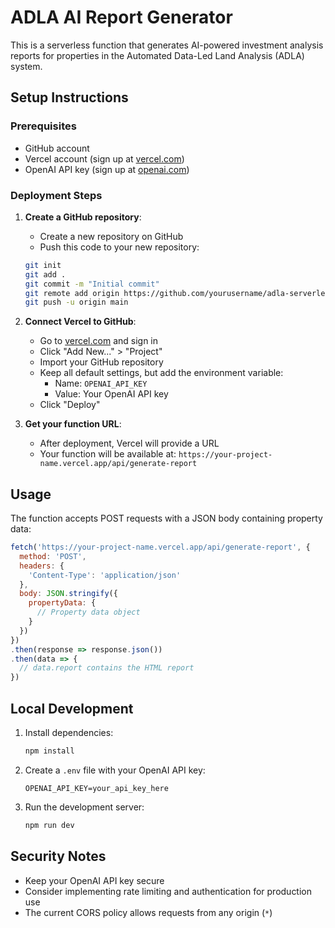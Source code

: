# ADLA AI Report Generator

This is a serverless function that generates AI-powered investment analysis reports for properties in the Automated Data-Led Land Analysis (ADLA) system.

## Setup Instructions

### Prerequisites
- GitHub account
- Vercel account (sign up at [vercel.com](https://vercel.com))
- OpenAI API key (sign up at [openai.com](https://openai.com))

### Deployment Steps

1. **Create a GitHub repository**:
   - Create a new repository on GitHub
   - Push this code to your new repository:
   ```bash
   git init
   git add .
   git commit -m "Initial commit"
   git remote add origin https://github.com/yourusername/adla-serverless.git
   git push -u origin main
   ```

2. **Connect Vercel to GitHub**:
   - Go to [vercel.com](https://vercel.com) and sign in
   - Click "Add New..." > "Project"
   - Import your GitHub repository
   - Keep all default settings, but add the environment variable:
     - Name: `OPENAI_API_KEY`
     - Value: Your OpenAI API key
   - Click "Deploy"

3. **Get your function URL**:
   - After deployment, Vercel will provide a URL
   - Your function will be available at: `https://your-project-name.vercel.app/api/generate-report`

## Usage

The function accepts POST requests with a JSON body containing property data:

```javascript
fetch('https://your-project-name.vercel.app/api/generate-report', {
  method: 'POST',
  headers: {
    'Content-Type': 'application/json'
  },
  body: JSON.stringify({
    propertyData: {
      // Property data object
    }
  })
})
.then(response => response.json())
.then(data => {
  // data.report contains the HTML report
})
```

## Local Development

1. Install dependencies:
   ```bash
   npm install
   ```

2. Create a `.env` file with your OpenAI API key:
   ```
   OPENAI_API_KEY=your_api_key_here
   ```

3. Run the development server:
   ```bash
   npm run dev
   ```

## Security Notes

- Keep your OpenAI API key secure
- Consider implementing rate limiting and authentication for production use
- The current CORS policy allows requests from any origin (`*`) 